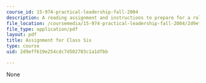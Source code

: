 ```yaml
---
course_id: 15-974-practical-leadership-fall-2004
description: A reading assignment and instructions to prepare for a role-play exercise.
file_location: /coursemedia/15-974-practical-leadership-fall-2004/2d9eff619e254cdc7d502703c1a1dfbb_5th_assignmt.pdf
file_type: application/pdf
layout: pdf
title: Assignment for Class Six
type: course
uid: 2d9eff619e254cdc7d502703c1a1dfbb

---
```

None